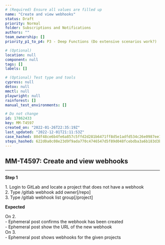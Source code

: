 ```yaml
---
# (Required) Ensure all values are filled up
name: "Create and view webhooks"
status: Draft
priority: Normal
folder: Subscriptions and Notifications
authors: ""
team_ownership: []
priority_p1_to_p4: P3 - Deep Functions (Do extensive scenarios work?)

# (Optional)
location: null
component: null
tags: []
labels: []

# (Optional) Test type and tools
cypress: null
detox: null
mmctl: null
playwright: null
rainforest: []
manual_test_environments: []

# Do not change
id: 17862433
key: MM-T4597
created_on: "2022-01-26T22:35:19Z"
last_updated: "2022-12-01T21:11:53Z"
case_hashed: 80df48ce6b4fe6a857c5ffd2d281b6471ff8d5e1adfd534c26e0987ee167a12b1eefda27f606275a7381da35aee853a9
steps_hashed: 622d0a0c08e23d9f9ada770c4746547d5f89d048fcebdba3a6b183d3b362453d68a25b704f2a39e8395fe3b27d6752ae
---
```


<!-- (Auto-generated) Based on frontmatter's "key" and "name" -->

## MM-T4597: Create and view webhooks

---

**Step 1**

1\. Login to GitLab and locate a project that does not have a webhook\
2\. Type /gitlab webhook add owner\[/repo]\
3\. Type /gitlab webhook list group\[/project]

**Expected**

On 2.\
\- Ephemeral post confirms the webhook has been created\
\- Ephemeral post show the URL of the new webhook\
On 3.\
\- Ephemeral post shows webhooks for the given projects
